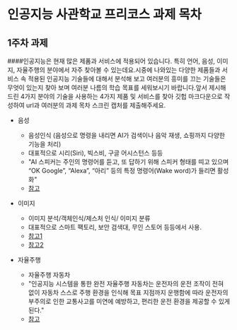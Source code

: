 # 인공지능 사관학교 프리코스 과제 목차

## 1주차 과제

####인공지능은 현재 많은 제품과 서비스에 적용되어 있습니다. 특히 언어, 음성, 이미지, 자율주행의 분야에서 자주 찾아볼 수 있는데요.시중에 나와있는 다양한 제품들과 서비스 속 적용된 인공지능 기술들에 대해서 분석해 보고 여러분의 흥미를 끄는 기술들은 무엇이 있는지 찾아 보며 여러분 나름의 학습 목표를 세워보시기 바랍니다.앞서 제시해 드린 4가지 분야의 기술을 사용하는 4가지 제품 및 서비스를 찾아 깃헙 마크다운으로 작성하여 url과 여러분의 과제 목차 스크린 캡처를 제출해주세요.


* 음성
  * 음성인식 (음성으로 명령을 내리면 AI가 검색이나 음악 재생, 쇼핑까지 다양한 기능을 처리)
  * 대표적으로 시리(Siri), 빅스비, 구글 어시스턴스 등등
  * "AI 스피커는 주인의 명령어를 듣고, 또 답하기 위해 스피커 형태를 띠고 있으며 “OK Google”, “Alexa”, “아리” 등의 특정 명령어(Wake word)가 들리면 활성화"
  * [참고](https://iropke.com/archive/ai-speaker.html)


* 이미지
  * 이미지 분석/객체인식/제스처 인식/ 이미지 분류
  * 대표적으로 스마트 팩토리, 보안 검색대, 무인 스토어 등등에서 사용.
  * [참고1](https://post.naver.com/viewer/postView.nhn?volumeNo=17875379&memberNo=39046504)
  * [참고2](http://www.aitimes.kr/news/articleView.html?idxno=12087)



* 자율주행
  * 자율주행 자동차
  * "인공지능 시스템을 통한 완전 자율주행 자동차는 운전자의 운전 조작이 전혀 없이 자동차 스스로 주행 환경을 인식해 목표 지점까지 운행함에 따라 운전자의 부주의로 인한 교통사고를 미연에 예방하고, 편리한 운전 환경을 제공할 수 있게 된다."
  * [참고](http://www.hellot.net/new_hellot/magazine/magazine_read.html?code=202&sub=001&idx=31532)
